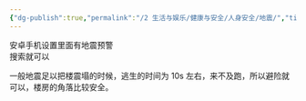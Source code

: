 ```yaml
---
{"dg-publish":true,"permalink":"/2 生活与娱乐/健康与安全/人身安全/地震/","title":"地震"}
---
```



安卓手机设置里面有地震预警  
搜索就可以

一般地震足以把楼震塌的时候，逃生的时间为 10s 左右，来不及跑，所以避险就可以，楼房的角落比较安全。
